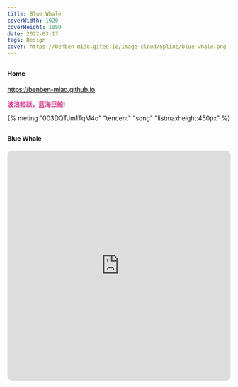 ```yaml
---
title: Blue Whale
coverWidth: 1920
coverHeight: 1080
date: 2022-03-17
tags: Design
cover: https://benben-miao.gitee.io/image-cloud/Spline/blue-whale.png
---
```


<!-- <div style="background-color: #eeeeee; width: 120px; padding:5px 20px; border-radius: 3px;">Read More</div> -->
<!-- more -->

## 
#### Home
<div class="card">
  <a href="https://benben-miao.github.io" style="text-shadow: 1px 1px 3px #888;">https://benben-miao.github.io</a>
  <p style="text-shadow: 1px 1px 3px #888; color: #ff0088;">波浪轻跃，蓝海巨鲸!</p>
</div>

{% meting "003DQTJm1TqM4o" "tencent" "song" "listmaxheight:450px" %}

## 
#### Blue Whale
<div class="frame">
  <iframe frameborder="0" allowfullscreen mozallowfullscreen="true" webkitallowfullscreen="true" allow="fullscreen; autoplay; vr" 
  style="width: 100%; height: 520px; border-radius: 10px;" 
  src="https://my.spline.design/whale-3142c10cc7b293b5ab8839b1444935c8/">
  </iframe>
</div>